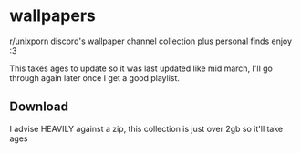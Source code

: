 # wallpapers
r/unixporn discord's wallpaper channel collection plus personal finds
enjoy :3

This takes ages to update so it was last updated like mid march, I'll go through again later once I get a good playlist.

## Download
I advise HEAVILY against a zip, this collection is just over 2gb so it'll take ages
